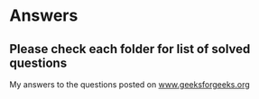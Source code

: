# Answers

## Please check each folder for list of solved questions
My answers to the questions posted on www.geeksforgeeks.org
